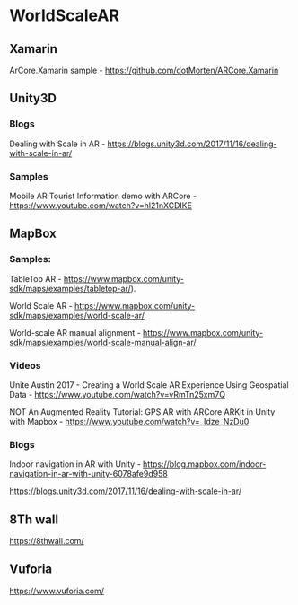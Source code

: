 # WorldScaleAR

## Xamarin

ArCore.Xamarin sample - https://github.com/dotMorten/ARCore.Xamarin

## Unity3D

### Blogs

Dealing with Scale in AR - https://blogs.unity3d.com/2017/11/16/dealing-with-scale-in-ar/

### Samples

Mobile AR Tourist Information demo with ARCore - https://www.youtube.com/watch?v=hl21nXCDIKE

## MapBox

### Samples: 

TableTop AR - https://www.mapbox.com/unity-sdk/maps/examples/tabletop-ar/).

World Scale AR - https://www.mapbox.com/unity-sdk/maps/examples/world-scale-ar/

World-scale AR manual alignment - https://www.mapbox.com/unity-sdk/maps/examples/world-scale-manual-align-ar/

### Videos

Unite Austin 2017 - Creating a World Scale AR Experience Using Geospatial Data - https://www.youtube.com/watch?v=vRmTn25xm7Q

NOT An Augmented Reality Tutorial: GPS AR with ARCore ARKit in Unity with Mapbox - https://www.youtube.com/watch?v=_Idze_NzDu0

### Blogs

Indoor navigation in AR with Unity - https://blog.mapbox.com/indoor-navigation-in-ar-with-unity-6078afe9d958

https://blogs.unity3d.com/2017/11/16/dealing-with-scale-in-ar/

## 8Th wall

https://8thwall.com/

## Vuforia

https://www.vuforia.com/

